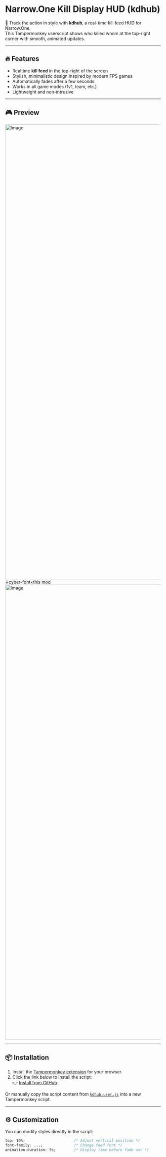 # Narrow.One Kill Display HUD (kdhub)

🎯 Track the action in style with **kdhub**, a real-time kill feed HUD for Narrow.One.  
This Tampermonkey userscript shows who killed whom at the top-right corner with smooth, animated updates.

---

## 🔥 Features

- Realtime **kill feed** in the top-right of the screen  
- Stylish, minimalistic design inspired by modern FPS games  
- Automatically fades after a few seconds  
- Works in all game modes (1v1, team, etc.)  
- Lightweight and non-intrusive

---

## 🎮 Preview  
<img width="1470" alt="Image" src="https://github.com/user-attachments/assets/741c9ffa-690a-4bb4-ae90-1f934e4c41ed" />
↓cyber-font×this mod
<img width="1470" alt="Image" src="https://github.com/user-attachments/assets/c81c5508-5ba7-4302-ba90-233496d8e51a" />

---

## 📦 Installation

1. Install the [Tampermonkey extension](https://www.tampermonkey.net/) for your browser.
2. Click the link below to install the script:  
   👉 [Install from GitHub](https://raw.githubusercontent.com/YOUR-USERNAME/YOUR-REPO/main/kdhub.user.js)

Or manually copy the script content from [`kdhub.user.js`](./kdhub.user.js) into a new Tampermonkey script.

---

## ⚙️ Customization

You can modify styles directly in the script:

```css
top: 10%;                      /* Adjust vertical position */
font-family: ...;              /* Change feed font */
animation-duration: 5s;        /* Display time before fade out */
